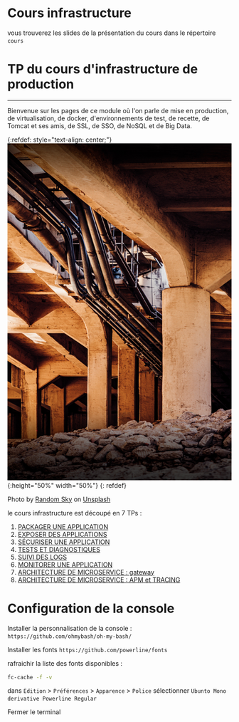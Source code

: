 
# Cours infrastructure

vous trouverez les slides de la présentation du cours dans le répertoire `cours`


# TP du cours d'infrastructure de production

---

Bienvenue sur les pages de ce module où l'on parle de mise en production, de virtualisation, de docker, d'environnements de test, de recette, de Tomcat et ses amis, de SSL, de SSO, de NoSQL et de Big Data.

{:refdef: style="text-align: center;"}
![infrastructure dans le btp](assets/random-sky-ZQlGTKHy9PQ-unsplash.jpg){:height="50%" width="50%"}
{: refdef}

<span>Photo by <a href="https://unsplash.com/@randomsky?utm_source=unsplash&amp;utm_medium=referral&amp;utm_content=creditCopyText">Random Sky</a> on <a href="https://unsplash.com/s/photos/infrastructure?utm_source=unsplash&amp;utm_medium=referral&amp;utm_content=creditCopyText">Unsplash</a></span>


le cours infrastructure est découpé en 7 TPs :


1. [PACKAGER UNE APPLICATION](tps/TP1)
2. [EXPOSER DES APPLICATIONS](tps/TP2)
3. [SÉCURISER UNE APPLICATION](tps/TP3)
4. [TESTS ET DIAGNOSTIQUES](tps/TP4)
5. [SUIVI DES LOGS](tps/TP5)
6. [MONITORER UNE APPLICATION](tps/TP6)
7. [ARCHITECTURE DE MICROSERVICE : gateway](tps/TP7)
7. [ARCHITECTURE DE MICROSERVICE : APM et TRACING](tps/TP8)



# Configuration de la console 


Installer la personnalisation de la console :
`https://github.com/ohmybash/oh-my-bash/`

Installer les fonts 
`https://github.com/powerline/fonts`

rafraichir la liste des fonts disponibles : 
```bash 
fc-cache -f -v
```

dans `Edition` > `Préférences` > `Apparence` > `Police` sélectionner `Ubunto Mono derivative Powerline Regular`

Fermer le terminal 


